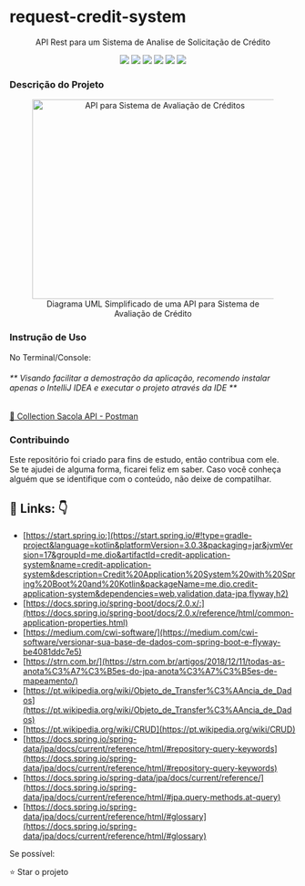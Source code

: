<h1>request-credit-system</h1>
<p align="center">API Rest para um Sistema de Analise de Solicitação de Crédito</p>
<p align="center">
     <a alt="Java">
        <img src="https://img.shields.io/badge/Java-v17-blue.svg" />
    </a>
    <a alt="Kotlin">
        <img src="https://img.shields.io/badge/Kotlin-v1.7.22-purple.svg" />
    </a>
    <a alt="Spring Boot">
        <img src="https://img.shields.io/badge/Spring%20Boot-v3.0.3-brightgreen.svg" />
    </a>
    <a alt="Gradle">
        <img src="https://img.shields.io/badge/Gradle-v7.6-lightgreen.svg" />
    </a>
    <a alt="H2 ">
        <img src="https://img.shields.io/badge/H2-v2.1.214-darkblue.svg" />
    </a>
    <a alt="Flyway">
        <img src="https://img.shields.io/badge/Flyway-v9.5.1-red.svg">
    </a>
</p>

<h3>Descrição do Projeto</h3>


<figure>
<p align="center">
  <img src="https://i.imgur.com/7phya16.png" height="350" width="450" alt="API para Sistema de Avaliação de Créditos"/><br>
  Diagrama UML Simplificado de uma API para Sistema de Avaliação de Crédito
</p>
</figure>

<h3>Instrução de Uso</h3>
<p>No Terminal/Console:</p>

<h6>** Visando facilitar a demostração da aplicação, recomendo instalar apenas o IntelliJ IDEA e executar o projeto através da IDE **</h6>


<a href="https://drive.google.com/file/d/1wxwioDHS1sKFPq4G7b24tVZb-XMnoj-l/view?usp=share_link"> 🚀 Collection Sacola API - Postman</a><br>





<h3>Contribuindo</h3>

Este repositório foi criado para fins de estudo, então contribua com ele.<br>
Se te ajudei de alguma forma, ficarei feliz em saber. Caso você conheça alguém que se identifique com o conteúdo, não
deixe de compatilhar.




## 🔗 Links: 👇


- [https://start.spring.io:](https://start.spring.io/#!type=gradle-project&language=kotlin&platformVersion=3.0.3&packaging=jar&jvmVersion=17&groupId=me.dio&artifactId=credit-application-system&name=credit-application-system&description=Credit%20Application%20System%20with%20Spring%20Boot%20and%20Kotlin&packageName=me.dio.credit-application-system&dependencies=web,validation,data-jpa,flyway,h2)<br/>
- [https://docs.spring.io/spring-boot/docs/2.0.x/:](https://docs.spring.io/spring-boot/docs/2.0.x/reference/html/common-application-properties.html)<br/>
- [https://medium.com/cwi-software/](https://medium.com/cwi-software/versionar-sua-base-de-dados-com-spring-boot-e-flyway-be4081ddc7e5)<br/>
- [https://strn.com.br/](https://strn.com.br/artigos/2018/12/11/todas-as-anota%C3%A7%C3%B5es-do-jpa-anota%C3%A7%C3%B5es-de-mapeamento/)<br/>
- [https://pt.wikipedia.org/wiki/Objeto_de_Transfer%C3%AAncia_de_Dados](https://pt.wikipedia.org/wiki/Objeto_de_Transfer%C3%AAncia_de_Dados)<br/>
- [https://pt.wikipedia.org/wiki/CRUD](https://pt.wikipedia.org/wiki/CRUD)<br/>
- [https://docs.spring.io/spring-data/jpa/docs/current/reference/html/#repository-query-keywords](https://docs.spring.io/spring-data/jpa/docs/current/reference/html/#repository-query-keywords)<br/>
- [https://docs.spring.io/spring-data/jpa/docs/current/reference/](https://docs.spring.io/spring-data/jpa/docs/current/reference/html/#jpa.query-methods.at-query)<br/>
- [https://docs.spring.io/spring-data/jpa/docs/current/reference/html/#glossary](https://docs.spring.io/spring-data/jpa/docs/current/reference/html/#glossary)<br/>

Se possível:<br/>

⭐️ Star o projeto




